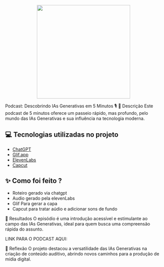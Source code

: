 <p align="center">
<img 
    src="assets/etmjfvhzwbg2w3hponqx.png"
    width="300"
/>


Podcast: Descobrindo IAs Generativas em 5 Minutos 🎙️
📒 Descrição
Este podcast de 5 minutos oferece um passeio rápido, mas profundo, pelo mundo das IAs Generativas e sua influência na tecnologia moderna.

## 💻 Tecnologias utilizadas no projeto

- [ChatGPT](https://chat.openai.com/) 
- [Glif.app](https://https://glif.app/)
- [ElevenLabs](https://beta.elevenlabs.io/)
- [Capcut](https://www.capcut.com/pt-br/)

## ✨ Como foi feito ?

- Roteiro gerado via chatgpt
- Audio gerado pela elevenLabs
- Glif Para gerar a capa
- Capcut para tratar aúdio e adicionar sons de fundo


🚀 Resultados
O episódio é uma introdução acessível e estimulante ao campo das IAs Generativas, ideal para quem busca uma compreensão rápida do assunto.

LINK PARA O PODCAST AQUI: []()

💭 Reflexão
O projeto destacou a versatilidade das IAs Generativas na criação de conteúdo auditivo, abrindo novos caminhos para a produção de mídia digital.
